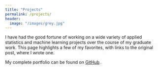 ```yaml
---
title: "Projects"
permalink: /projects/
header:
  image: "/images/grey.jpg"
---
```


I have had the good fortune of working on a wide variety of applied statistics and machine learning projects over the course of my graduate work. This page highlights a few of my favorites, with links to the original post, where I wrote one.

My complete portfolio can be found on [GitHub](https://github.com/clboetticher/). 

